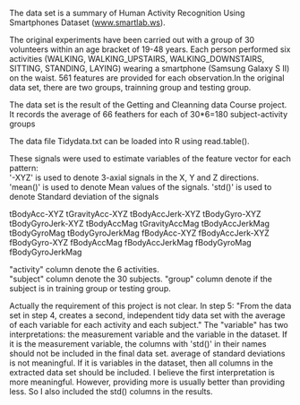 The data set is a summary of Human Activity Recognition Using Smartphones Dataset (www.smartlab.ws).

The original experiments have been carried out with a group of 30 volunteers within an age bracket of 19-48 years. Each person performed six activities (WALKING, WALKING_UPSTAIRS, WALKING_DOWNSTAIRS, SITTING, STANDING, LAYING) wearing a smartphone (Samsung Galaxy S II) on the waist. 561 features are provided for each observation.In the original data set, there are two groups, trainning group and testing group.

The data set is the result of the Getting and Cleanning data Course project. It records the average of 66 feathers for each of 30*6=180 subject-activity groups

The data file Tidydata.txt can be loaded into R using read.table().

These signals were used to estimate variables of the feature vector for each pattern:  
'-XYZ' is used to denote 3-axial signals in the X, Y and Z directions.
'mean()' is used to denote Mean values of the signals.
'std()' is used to denote Standard deviation of the signals

tBodyAcc-XYZ
tGravityAcc-XYZ
tBodyAccJerk-XYZ
tBodyGyro-XYZ
tBodyGyroJerk-XYZ
tBodyAccMag
tGravityAccMag
tBodyAccJerkMag
tBodyGyroMag
tBodyGyroJerkMag
fBodyAcc-XYZ
fBodyAccJerk-XYZ
fBodyGyro-XYZ
fBodyAccMag
fBodyAccJerkMag
fBodyGyroMag
fBodyGyroJerkMag

"activity" column denote the 6 activities.                  
"subject" column denote the 30 subjects.
"group" column denote if the subject is in training group or testing group.

Actually the requirement of this project is not clear. In step 5: "From the data set in step 4, creates a second, independent tidy data set with the average of each variable for each activity and each subject." The "variable" has two interpretations: the measurement variable and the variable in the dataset. If it is the measurement variable, the columns with 'std()' in their names should not be included in the final data set. average of standard deviations is not meaningful. If it is variables in the dataset, then all columns in the extracted data set should be included. I believe the first interpretation is more meaningful. However, providing more is usually better than providing less. So I also included the std() columns in the results. 

